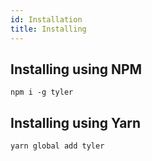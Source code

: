 ```yaml
---
id: Installation
title: Installing
---
```


## Installing using NPM

```
npm i -g tyler
```

## Installing using Yarn

```
yarn global add tyler
```
